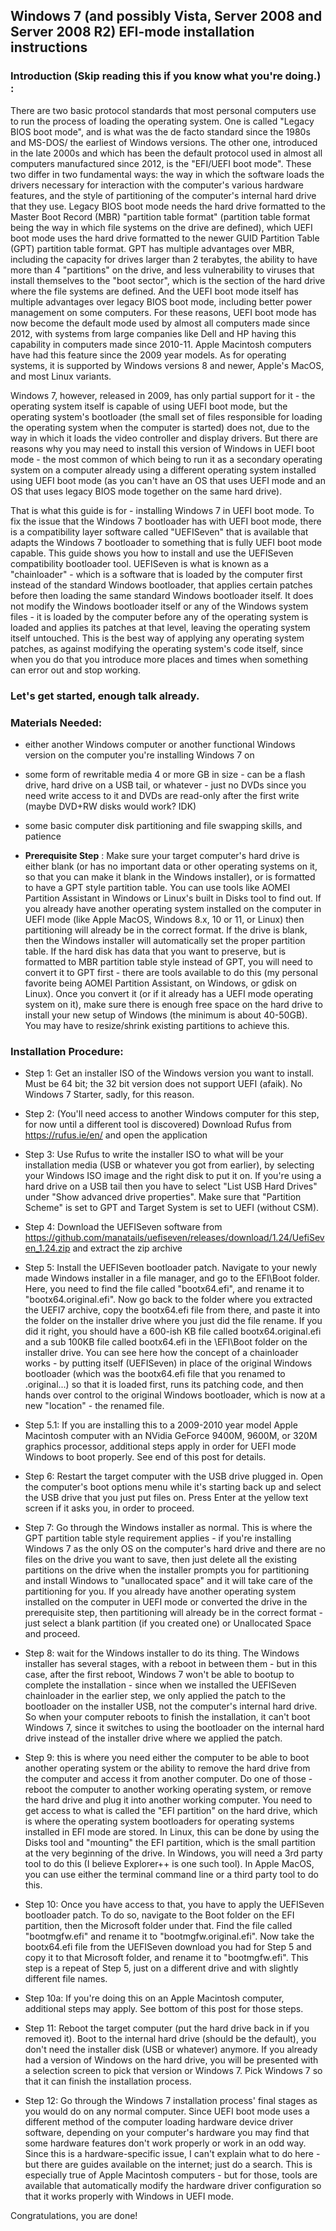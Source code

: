## Windows 7 (and possibly Vista, Server 2008 and Server 2008 R2) EFI-mode installation instructions

### Introduction (Skip reading this if you know what you're doing.) :
There are two basic protocol standards that most personal computers use to run the process of loading the operating system. One is called "Legacy BIOS boot mode", and is what was the de facto standard since the 1980s and MS-DOS/ the earliest of Windows versions. The other one, introduced in the late 2000s and which has been the default protocol used in almost all computers manufactured since 2012, is the "EFI/UEFI boot mode". These two differ in two fundamental ways: the way in which the software loads the drivers necessary for interaction with the computer's various hardware features, and the style of partitioning of the computer's internal hard drive that they use. Legacy BIOS boot mode needs the hard drive formatted to the Master Boot Record (MBR) "partition table format" (partition table format being the way in which file systems on the drive are defined), which UEFI boot mode uses the hard drive formatted to the newer GUID Partition Table (GPT) partition table format. GPT has multiple advantages over MBR, including the capacity for drives larger than 2 terabytes, the ability to have more than 4 "partitions" on the drive, and less vulnerability to viruses that install themselves to the "boot sector", which is the section of the hard drive where the file systems are defined.  And the UEFI boot mode itself has multiple advantages over legacy BIOS boot mode, including better power management on some computers. For these reasons, UEFI boot mode has now become the default mode used by almost all computers made since 2012, with systems from large companies like Dell and HP having this capability in computers made since 2010-11. Apple Macintosh computers have had this feature since the 2009 year models. As for operating systems, it is supported by Windows versions 8 and newer, Apple's MacOS, and most Linux variants.

Windows 7, however, released in 2009, has only partial support for it - the operating system itself is capable of using UEFI boot mode, but the operating system's bootloader (the small set of files responsible for loading the operating system when the computer is started) does not, due to the way in which it loads the video controller and display drivers. But there are reasons why you may need to install this version of Windows in UEFI boot mode - the most common of which being to run it as a secondary operating system on a computer already using a different operating system installed using UEFI boot mode (as you can't have an OS that uses UEFI mode and an OS that uses legacy BIOS mode together on the same hard drive). 

That is what this guide is for - installing Windows 7 in UEFI boot mode. To fix the issue that the Windows 7 bootloader has with UEFI boot mode, there is a compatibility layer software called "UEFISeven" that is available that adapts the Windows 7 bootloader to something that is fully UEFI boot mode capable. This guide shows you how to install and use the UEFISeven compatibility bootloader tool. UEFISeven is what is known as a "chainloader" - which is a software that is loaded by the computer first instead of the standard Windows bootloader, that applies certain patches before then loading the same standard Windows bootloader itself. It does not modify the Windows bootloader itself or any of the Windows system files - it is loaded by the computer before any of the operating system is loaded and applies its patches at that level, leaving the operating system itself untouched. This is the best way of applying any operating system patches, as against modifying the operating system's code itself, since when you do that you introduce more places and times when something can error out and stop working. 

### Let's get started, enough talk already.
### Materials Needed:
- either another Windows computer or another functional Windows version on the computer you're installing Windows 7 on
- some form of rewritable media 4 or more GB in size - can be a flash drive, hard drive on a USB tail, or whatever - just no DVDs since you need write access to it and DVDs are read-only after the first write (maybe DVD+RW disks would work? IDK)
- some basic computer disk partitioning and file swapping skills, and patience


- **Prerequisite Step** :  Make sure your target computer's hard drive is either blank (or has no important data or other operating systems on it, so that you can make it blank in the Windows installer), or is formatted to have a GPT style partition table. You can use tools like AOMEI Partition Assistant in Windows or Linux's built in Disks tool to find out. If you already have another operating system installed on the computer in UEFI mode (like Apple MacOS, Windows 8.x, 10 or 11, or Linux) then partitioning will already be in the correct format. If the drive is blank, then the Windows installer will automatically set the proper partition table. If the hard disk has data that you want to preserve, but is formatted to MBR partition table style instead of GPT, you will need to convert it to GPT first - there are tools available to do this (my personal favorite being AOMEI Partition Assistant, on Windows, or gdisk on Linux). Once you convert it (or if it already has a UEFI mode operating system on it), make sure there is enough free space on the hard drive to install your new setup of Windows (the minimum is about 40-50GB). You may have to resize/shrink existing partitions to achieve this.

### Installation Procedure:

- Step 1: Get an installer ISO of the Windows version you want to install. Must be 64 bit; the 32 bit version does not support UEFI (afaik). No Windows 7 Starter, sadly, for this reason.

- Step 2: (You'll need access to another Windows computer for this step, for now until a different tool is discovered) Download Rufus from https://rufus.ie/en/ and open the application

- Step 3: Use Rufus to write the installer ISO to what will be your installation media (USB or whatever you got from earlier), by selecting your Windows ISO image and the right disk to put it on. If you're using a hard drive on a USB tail then you have to select "List USB Hard Drives" under "Show advanced drive properties". Make sure that "Partition Scheme" is set to GPT and Target System is set to UEFI (without CSM).

- Step 4: Download the UEFISeven software from https://github.com/manatails/uefiseven/releases/download/1.24/UefiSeven_1.24.zip and extract the zip archive

- Step 5: Install the UEFISeven bootloader patch. Navigate to your newly made Windows installer in a file manager, and go to the EFI\Boot folder. Here, you need to find the file called "bootx64.efi", and rename it to "bootx64.original.efi". Now go back to the folder where you extracted the UEFI7 archive, copy the bootx64.efi file from there, and paste it into the folder on the installer drive where you just did the file rename. If you did it right, you should have a 600-ish KB file called bootx64.original.efi and a sub 100KB file called bootx64.efi in the \EFI\Boot folder on the installer drive. You can see here how the concept of a chainloader works - by putting itself (UEFISeven) in place of the original Windows bootloader (which was the bootx64.efi file that you renamed to .original...) so that it is loaded first, runs its patching code, and then hands over control to the original Windows bootloader, which is now at a new "location" - the renamed file.

- Step 5.1: If you are installing this to a 2009-2010 year model Apple Macintosh computer with an NVidia GeForce 9400M, 9600M, or 320M graphics processor, additional steps apply in order for UEFI mode Windows to boot properly. See end of this post for details.

- Step 6: Restart the target computer with the USB drive plugged in. Open the computer's boot options menu while it's starting back up and select the USB drive that you just put files on. Press Enter at the yellow text screen if it asks you, in order to proceed.

- Step 7: Go through the Windows installer as normal. This is where the GPT partition table style requirement applies - if you're installing Windows 7 as the only OS on the computer's hard drive and there are no files on the drive you want to save, then just delete all the existing partitions on the drive when the installer prompts you for partitioning and install Windows to "unallocated space" and it will take care of the partitioning for you. If you already have another operating system installed on the computer in UEFI mode or converted the drive in the prerequisite step, then partitioning will already be in the correct format - just select a blank partition (if you created one) or Unallocated Space and proceed. 

- Step 8: wait for the Windows installer to do its thing. The Windows installer has several stages, with a reboot in between them - but in this case, after the first reboot, Windows 7 won't be able to bootup to complete the installation - since when we installed the UEFISeven chainloader in the earlier step, we only applied the patch to the bootloader on the installer USB, not the computer's internal hard drive. So when your computer reboots to finish the installation, it can't boot Windows 7, since it switches to using the bootloader on the internal hard drive instead of the installer drive where we applied the patch.  

- Step 9: this is where you need either the computer to be able to boot another operating system or the ability to remove the hard drive from the computer and access it from another computer. Do one of those - reboot the computer to another working operating system, or remove the hard drive and plug it into another working computer. You need to get access to what is called the "EFI partition" on the hard drive, which is where the operating system bootloaders for operating systems installed in EFI mode are stored. In Linux, this can be done by using the Disks tool and "mounting" the EFI partition, which is the small partition at the very beginning of the drive. In Windows, you will need a 3rd party tool to do this (I believe Explorer++ is one such tool). In Apple MacOS, you can use either the terminal command line or a third party tool to do this.

- Step 10: Once you have access to that, you have to apply the UEFISeven bootloader patch. To do so, navigate to the Boot folder on the EFI partition, then the Microsoft folder under that. Find the file called "bootmgfw.efi" and rename it to "bootmgfw.original.efi". Now take the bootx64.efi file from the UEFISeven download you had for Step 5 and copy it to that Microsoft folder, and rename it to "bootmgfw.efi". This step is a repeat of Step 5, just on a different drive and with slightly different file names.

- Step 10a: If you're doing this on an Apple Macintosh computer, additional steps may apply. See bottom of this post for those steps.

- Step 11: Reboot the target computer (put the hard drive back in if you removed it). Boot to the internal hard drive (should be the default), you don't need the installer disk (USB or whatever) anymore. If you already had a version of Windows on the hard drive, you will be presented with a selection screen to pick that version or Windows 7. Pick Windows 7 so that it can finish the installation process. 

- Step 12: Go through the Windows 7 installation process' final stages as you would do on any normal computer. Since UEFI boot mode uses a different method of the computer loading hardware device driver software, depending on your computer's hardware you may find that some hardware features don't work properly or work in an odd way. Since this is a hardware-specific issue, I can't explain what to do here - but there are guides available on the internet; just do a search. This is especially true of Apple Macintosh computers - but for those, tools are available that automatically modify the hardware driver configuration so that it works properly with Windows in UEFI mode.

Congratulations, you are done!
